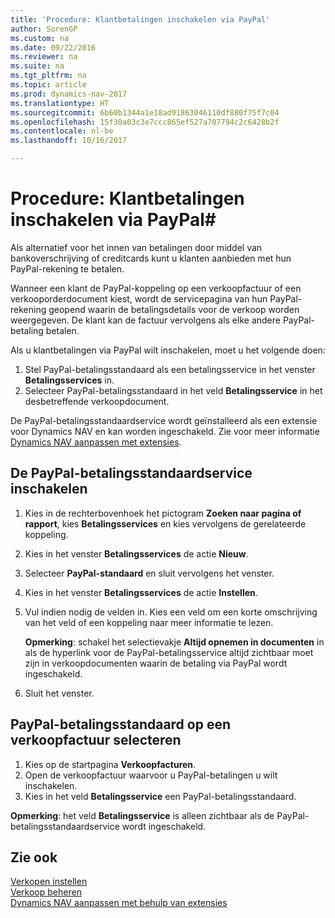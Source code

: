```yaml
---
title: 'Procedure: Klantbetalingen inschakelen via PayPal'
author: SorenGP
ms.custom: na
ms.date: 09/22/2016
ms.reviewer: na
ms.suite: na
ms.tgt_pltfrm: na
ms.topic: article
ms.prod: dynamics-nav-2017
ms.translationtype: HT
ms.sourcegitcommit: 6b60b1344a1e18ad91863046110df880f75f7c04
ms.openlocfilehash: 15f30a03c3e7ccc865ef527a707794c2c6428b2f
ms.contentlocale: nl-be
ms.lasthandoff: 10/16/2017

---
```


# <a name="how-to-enable-customer-payments-through-paypal"></a>Procedure: Klantbetalingen inschakelen via PayPal#
Als alternatief voor het innen van betalingen door middel van bankoverschrijving of creditcards kunt u klanten aanbieden met hun PayPal-rekening te betalen.

Wanneer een klant de PayPal-koppeling op een verkoopfactuur of een verkooporderdocument kiest, wordt de servicepagina van hun PayPal-rekening geopend waarin de betalingsdetails voor de verkoop worden weergegeven. De klant kan de factuur vervolgens als elke andere PayPal-betaling betalen.

Als u klantbetalingen via PayPal wilt inschakelen, moet u het volgende doen:

1. Stel PayPal-betalingsstandaard als een betalingsservice in het venster **Betalingsservices** in.
2. Selecteer PayPal-betalingsstandaard in het veld **Betalingsservice** in het desbetreffende verkoopdocument.

De PayPal-betalingsstandaardservice wordt geïnstalleerd als een extensie voor Dynamics NAV en kan worden ingeschakeld. Zie voor meer informatie [Dynamics NAV aanpassen met extensies](ui-extensions.md).

## <a name="to-enable-the-paypal-payments-standard-service"></a>De PayPal-betalingsstandaardservice inschakelen
1. Kies in de rechterbovenhoek het pictogram **Zoeken naar pagina of rapport**, kies **Betalingsservices** en kies vervolgens de gerelateerde koppeling.  
2. Kies in het venster **Betalingsservices** de actie **Nieuw**.
3. Selecteer **PayPal-standaard** en sluit vervolgens het venster.
4. Kies in het venster **Betalingsservices** de actie **Instellen**.
5. Vul indien nodig de velden in. Kies een veld om een korte omschrijving van het veld of een koppeling naar meer informatie te lezen.

    **Opmerking**: schakel het selectievakje **Altijd opnemen in documenten** in als de hyperlink voor de PayPal-betalingsservice altijd zichtbaar moet zijn in verkoopdocumenten waarin de betaling via PayPal wordt ingeschakeld.

6. Sluit het venster.

## <a name="to-select-paypal-payments-standard-on-a-sales-invoice"></a>PayPal-betalingsstandaard op een verkoopfactuur selecteren
1. Kies op de startpagina **Verkoopfacturen**.
2. Open de verkoopfactuur waarvoor u PayPal-betalingen u wilt inschakelen.
3. Kies in het veld **Betalingsservice** een PayPal-betalingsstandaard.

**Opmerking**: het veld **Betalingsservice** is alleen zichtbaar als de PayPal-betalingsstandaardservice wordt ingeschakeld.   

## <a name="see-also"></a>Zie ook  
[Verkopen instellen](sales-setup-sales.md)  
[Verkoop beheren](sales-manage-sales.md)  
[Dynamics NAV aanpassen met behulp van extensies](ui-extensions.md)

